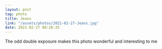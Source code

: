 ```yaml
---
layout: post
tag: photo
title: Jeans
link: "/assets/photos/2021-02-27-Jeans.jpg"
date: 2021-02-27 00:26:25
---
```

The odd double exposure makes this photo wonderful and interesting to me